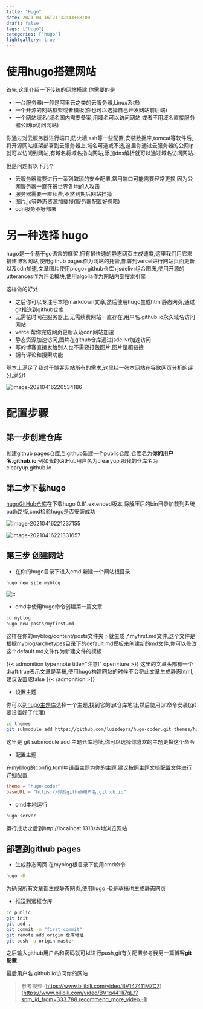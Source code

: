 ```yaml
---
title: "Hugo"
date: 2021-04-16T21:32:43+08:00
draft: false
tags: ["hugo"]
categories: ["hugo"]
lightgallery: true
---
```




# 使用hugo搭建网站

首先,这里介绍一下传统的网站搭建,你需要的是

* 一台服务器(一般是阿里云之类的云服务器,Linux系统)
* 一个开源的网站框架或者模板(你也可以选择自己开发网站前后端)
* 一个网站域名(域名国内需要备案,用域名可以访问网站,或者不用域名直接服务器公网ip访问网站)

你通过对云服务器进行端口,防火墙,ssh等一些配置,安装数据库,tomcat等软件后,将开源网站框架部署到云服务器上,域名可选或不选,这里你通过云服务器的公网ip就可以访问到网站,有域名将域名指向网站,添加dns解析就可以通过域名访问网站.

但是问题有以下几个

* 云服务器需要进行一系列繁琐的安全配置,常用端口可能需要经常更换,因为公网服务器一直在被世界各地的人攻击
* 服务器需要一直续费,不然到期后网站挂掉
* 图片,js等静态资源加载慢(服务器配置好忽略)
* cdn服务不好部署

# 另一种选择 hugo

hugo是一个基于go语言的框架,拥有最快速的静态网页生成速度,这里我们用它来搭建博客网站,使用github pages作为网站的托管,部署到vercel进行网站页面更新以及cdn加速,文章图片使用picgo+github仓库+jsdelivr组合图床,使用开源的utterances作为评论模块,使用algolia作为网站内部搜索引擎

这样做的好处

* 之后你可以专注写本地markdown文章,然后使用hugo生成html静态网页,通过git推送到github仓库
* 无需花时间在服务器上,无需续费网站一直存在,用户名.github.io永久域名访问网站
* vercel帮你完成网页更新以及cdn网站加速
* 静态资源加速访问,图片在github仓库通过jsdelivr加速访问
* 写的博客直接发给别人也不需要打包图片,图片是超链接
* 拥有评论和搜索功能 

基本上满足了我对于博客网站所有的需求,这里挂一张本网站在谷歌网页分析的评分,满分!

![image-20210416220534186](https://cdn.jsdelivr.net/gh/clearyup/picgo/img/20210416220541.png)

# 配置步骤

## 第一步创建仓库

创建github pages仓库,到github新建一个public仓库,仓库名为**你的用户名.github.io**,例如我的GitHub用户名为clearyup,那我的仓库名为clearyup.github.io

## 第二步下载hugo

[hugoGitHub仓库](https://github.com/gohugoio/hugo)在下载hugo 0.81.extended版本,将解压后的bin目录加载到系统path路径,cmd检验hugo是否安装成功

![image-20210416221237155](https://cdn.jsdelivr.net/gh/clearyup/picgo/img/20210416221237.png)

![image-20210416221331657](https://cdn.jsdelivr.net/gh/clearyup/picgo/img/20210416221332.png)

##  第三步 创建网站
* 在你的hugo目录下进入cmd 新建一个网站根目录
```bash
hugo new site myblog
```

![c](https://cdn.jsdelivr.net/gh/clearyup/picgo/img/20210417102917.png)

* cmd中使用hugo命令创建第一篇文章
```bash
cd myblog
hugo new posts/myfirst.md
```
这样在你的myblog/content/posts文件夹下就生成了myfirst.md文件,这个文件是根据myblog/archetypes目录下的default.md模板来创建新的md文件,你可以修改这个default.md文件作为新建文件的模板

{{< admonition type=note title="注意!" open=ture >}}
这里的文章头部有一个draft:true表示文章是草稿,使用hugo构建网站的时候不会将此文章生成静态html,建议设置成false
{{< /admonition >}}

* 设置主题

你可以到[hugo主题库](https://themes.gohugo.io/)选择一个主题,找到它的git仓库地址,然后使用git命令安装(git要设置好了代理)
```bash
cd themes
git submodule add https://github.com/luizdepra/hugo-coder.git themes/hugo-coder
```
这里是 git submodule add 主题仓库地址,你可以选择你喜欢的主题更换这个命令

* 配置主题

在myblog的config.toml中设置主题为你的主题,建议按照主题文档[配置文件](https://github.com/luizdepra/hugo-coder/blob/master/exampleSite/config.toml)进行详细配置
```toml
theme = "hugo-coder"
baseURL = "https://你的github用户名.github.io"
```
* cmd本地运行
```bash
hugo server
```
运行成功之后到http://localhost:1313/本地浏览网站

##  部署到github pages

* 生成静态网页
在myblog根目录下使用cmd命令
```bash
hugo -D
```
为确保所有文章都生成静态网页,使用hugo -D是草稿也生成静态网页

* 推送到远程仓库
```bash
cd public
git init
git add .
git commit -m "first commit"
git remote add origin 仓库地址
git push -u origin master
```
之后输入github用户名和密码就可以进行push,git有关配置参考我另一篇博客**git配置**

最后用户名.github.io访问你的网站

> 参考视频
(https://www.bilibili.com/video/BV147411M7C7)
(https://www.bilibili.com/video/BV1q4411i7gL/?spm_id_from=333.788.recommend_more_video.-1)


